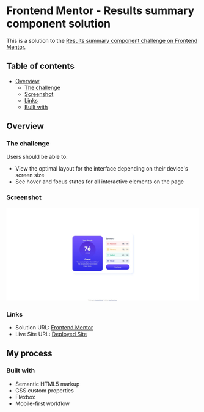 # Frontend Mentor - Results summary component solution

This is a solution to the [Results summary component challenge on Frontend Mentor](https://www.frontendmentor.io/challenges/results-summary-component-CE_K6s0maV).

## Table of contents

- [Overview](#overview)
  - [The challenge](#the-challenge)
  - [Screenshot](#screenshot)
  - [Links](#links)
  - [Built with](#built-with)

## Overview

### The challenge

Users should be able to:

- View the optimal layout for the interface depending on their device's screen size
- See hover and focus states for all interactive elements on the page

### Screenshot

![](./design/solution.jpeg)

### Links

- Solution URL: [Frontend Mentor](https://www.frontendmentor.io/challenges/results-summary-component-CE_K6s0maV/hub)
- Live Site URL: [Deployed Site](https://nicopowell-results-summary-component.netlify.app)

## My process

### Built with

- Semantic HTML5 markup
- CSS custom properties
- Flexbox
- Mobile-first workflow

